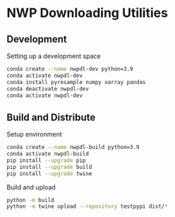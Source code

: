 # NWP Downloading Utilities

## Development

Setting up a development space

```sh
conda create --name nwpdl-dev python=3.9
conda activate nwpdl-dev
conda install pyresample numpy xarray pandas
conda deactivate nwpdl-dev
conda activate nwpdl-dev
```

## Build and Distribute

Setup environment

```sh
conda create --name nwpdl-build python=3.9
conda activate nwpdl-build
pip install --upgrade pip
pip install --upgrade build
pip install --upgrade twine
```

Build and upload

```sh
python -m build
python -m twine upload --repository testpypi dist/* 
```
